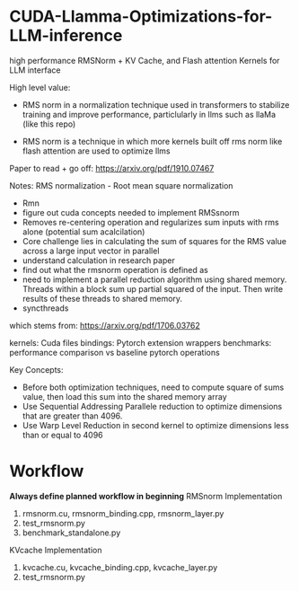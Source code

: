 # CUDA-Llamma-Optimizations-for-LLM-inference
high performance RMSNorm + KV Cache, and Flash attention Kernels for LLM interface

High level value:
- RMS norm in a normalization technique used in transformers to stabilize training and improve performance, 
particlularly in llms such as llaMa (like this repo)

- RMS norm is a technique in which more kernels built off 
rms norm like flash attention are used to optimize llms

Paper to read + go off:
https://arxiv.org/pdf/1910.07467

Notes:
RMS normalization - Root mean square normalization
- Rmn
- figure out cuda concepts needed to implement RMSsnorm
- Removes re-centering operation and regularizes sum inputs
with rms alone (potential sum acalcilation)
- Core challenge lies in calculating the sum of squares for
the RMS value across a large input vector in parallel
- understand calculation in research paper
- find out what the rmsnorm operation is defined as
- need to implement a parallel reduction algorithm using shared
memory. Threads within a block sum up partial squared of the input.
Then write results of these threads to shared memory.
- syncthreads 

which stems from:
https://arxiv.org/pdf/1706.03762

kernels: Cuda files
bindings: Pytorch extension wrappers
benchmarks: performance comparison vs baseline pytorch operations

Key Concepts:
- Before both optimization techniques, need to compute square of sums
value, then load this sum into the shared memory array
- Use Sequential Addressing Parallele reduction to optimize dimensions
that are greater than 4096. 
- Use Warp Level Reduction in second kernel to optimize dimensions less
than or equal to 4096

# Workflow
**Always define planned workflow in beginning**
RMSnorm Implementation
1. rmsnorm.cu, rmsnorm_binding.cpp, rmsnorm_layer.py
2. test_rmsnorm.py
3. benchmark_standalone.py

KVcache Implementation
1. kvcache.cu, kvcache_binding.cpp, kvcache_layer.py
2. test_rmsnorm.py


